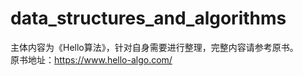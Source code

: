 # data_structures_and_algorithms
主体内容为《Hello算法》，针对自身需要进行整理，完整内容请参考原书。  
原书地址：https://www.hello-algo.com/